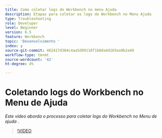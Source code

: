 ```yaml
---
title: Como coletar logs do Workbench no menu Ajuda
description: Etapas para coletar os logs do Workbench no Menu Ajuda
type: Troubleshooting
role: Developer
level: Beginner
version: 6.5
feature: Workbench
topic: 'Desenvolvimento '
index: y
source-git-commit: 462417d384c4aa5d99110f1b8dadd165ea9b2a49
workflow-type: tm+mt
source-wordcount: '42'
ht-degree: 4%

---
```



# Coletando logs do Workbench no Menu de Ajuda

*Este vídeo aborda o processo para coletar logs do Workbench no Menu de ajuda .*

>[!VIDEO](https://video.tv.adobe.com/v/335501?quality=9&learn=on)
